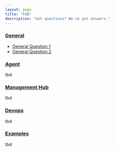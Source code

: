 ```yaml
---
layout: page
title: "FAQ"
description: "Got questions? We've got answers."
---
```


### [General](general)
- [General Question 1](general/#general-question-1)
- [General Question 2](general/#general-question-2)


### [Agent](anax)
tbd

### [Management Hub](management-hub)
tbd

### [Devops](devops)
tbd

### [Examples](examples)
tbd